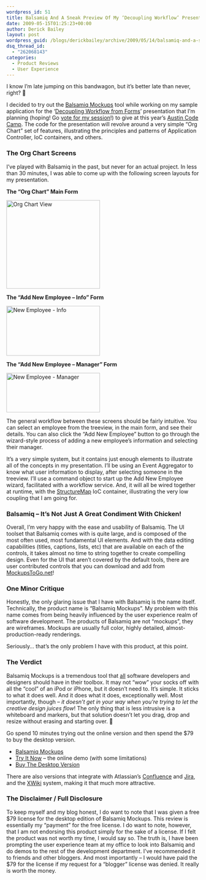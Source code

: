```yaml
---
wordpress_id: 51
title: Balsamiq And A Sneak Preview Of My ‘Decoupling Workflow’ Presentation
date: 2009-05-15T01:25:23+00:00
author: Derick Bailey
layout: post
wordpress_guid: /blogs/derickbailey/archive/2009/05/14/balsamiq-and-a-sneak-preview-of-my-decoupling-workflow-presentation.aspx
dsq_thread_id:
  - "262068143"
categories:
  - Product Reviews
  - User Experience
---
```

I know I’m late jumping on this bandwagon, but it’s better late than never, right? 🙂

I decided to try out the [Balsamiq Mockups](http://www.balsamiq.com/) tool while working on my sample application for the ‘[Decoupling Workflow from Forms](http://www.lostechies.com/blogs/derickbailey/archive/2009/04/18/decoupling-workflow-and-forms-with-an-application-controller.aspx)’ presentation that I’m planning (hoping! Go [vote for my session](http://www.adnug.org/AustinCodeCamp09/Proposal/List)!) to give at this year’s [Austin Code Camp](http://austincodecamp.com). The code for the presentation will revolve around a very simple “Org Chart” set of features, illustrating the principles and patterns of Application Controller, IoC containers, and others.

### The Org Chart Screens

I’ve played with Balsamiq in the past, but never for an actual project. In less than 30 minutes, I was able to come up with the following screen layouts for my presentation. 

**The “Org Chart” Main Form**

[<img style="border-right: 0px;border-top: 0px;border-left: 0px;border-bottom: 0px" height="231" alt="Org Chart View" src="http://lostechies.com/derickbailey/files/2011/03/OrgChartView_thumb_5376DC0D.png" width="244" border="0" />](http://lostechies.com/derickbailey/files/2011/03/OrgChartView_3BBFA4A7.png) 

**The “Add New Employee – Info” Form**

[<img style="border-right: 0px;border-top: 0px;border-left: 0px;border-bottom: 0px" height="130" alt="New Employee - Info" src="http://lostechies.com/derickbailey/files/2011/03/NewEmployeeInfo_thumb_43879749.png" width="244" border="0" />](http://lostechies.com/derickbailey/files/2011/03/NewEmployeeInfo_647B09F0.png) 

**The “Add New Employee – Manager” Form**

[<img style="border-right: 0px;border-top: 0px;border-left: 0px;border-bottom: 0px" height="103" alt="New Employee - Manager" src="http://lostechies.com/derickbailey/files/2011/03/NewEmployeeManager_thumb_21BBBEB8.png" width="244" border="0" />](http://lostechies.com/derickbailey/files/2011/03/NewEmployeeManager_709C8417.png) </p> 

The general workflow between these screens should be fairly intuitive. You can select an employee from the treeview, in the main form, and see their details. You can also click the “Add New Employee” button to go through the wizard-style process of adding a new employee’s information and selecting their manager.

It’s a very simple system, but it contains just enough elements to illustrate all of the concepts in my presentation. I’ll be using an Event Aggregator to know what user information to display, after selecting someone in the treeview. I’ll use a command object to start up the Add New Employee wizard, facilitated with a workflow service. And, it will all be wired together at runtime, with the [StructureMap](http://structuremap.sourceforge.net/) IoC container, illustrating the very low coupling that I am going for.

### Balsamiq – It’s Not Just A Great Condiment With Chicken!

Overall, I’m very happy with the ease and usability of Balsamiq. The UI toolset that Balsamiq comes with is quite large, and is composed of the most often used, most fundamental UI elements. And with the data editing capabilities (titles, captions, lists, etc) that are available on each of the controls, it takes almost no time to string together to create compelling design. Even for the UI that aren’t covered by the default tools, there are user contributed controls that you can download and add from [MockupsToGo.net](http://www.mockupstogo.net/)! 

### One Minor Critique

Honestly, the only glaring issue that I have with Balsamiq is the name itself. Technically, the product name is “Balsamiq Mockups”. My problem with this name comes from being heavily influenced by the user experience realm of software development. The products of Balsamiq are not “mockups”, they are wireframes. Mockups are usually full color, highly detailed, almost-production-ready renderings.

Seriously… that’s the only problem I have with this product, at this point. 

### The Verdict

Balsamiq Mockups is a tremendous tool that <u>all</u> software developers and designers should have in their toolbox. It may not “wow” your socks off with all the “cool” of an iPod or iPhone, but it doesn’t need to. It’s simple. It sticks to what it does well. And it does what it does, exceptionally well. Most importantly, though &#8211; _it doesn’t get in your way when you’re trying to let the creative design juices flow_! The only thing that is less intrusive is a whiteboard and markers, but that solution doesn’t let you drag, drop and resize without erasing and starting over. 🙂

Go spend 10 minutes trying out the online version and then spend the $79 to buy the desktop version.

  * [Balsamiq Mockups](http://www.balsamiq.com/products/mockups)
  * [Try It Now](http://www.balsamiq.com/demos/mockups/Mockups.html) – the online demo (with some limitations)
  * [Buy The Desktop Version](http://www.balsamiq.com/products/mockups/desktop)

There are also versions that integrate with Atlassian’s [Confluence](http://www.balsamiq.com/products/mockups/confluence) and [Jira](http://www.balsamiq.com/products/mockups/jira), and the [XWiki](http://www.balsamiq.com/products/mockups/xwiki) system, making it that much more attractive.

### The Disclaimer / Full Disclosure

To keep myself and my blog honest, I do want to note that I was given a free $79 license for the desktop edition of Balsamiq Mockups. This review is essentially my “payment” for the free license. I do want to note, however, that I am not endorsing this product simply for the sake of a license. If I felt the product was not worth my time, I would say so. The truth is, I have been prompting the user experience team at my office to look into Balsamiq and do demos to the rest of the development department. I’ve recommended it to friends and other bloggers. And most importantly – I would have paid the $79 for the license if my request for a “blogger” license was denied. It really is worth the money.